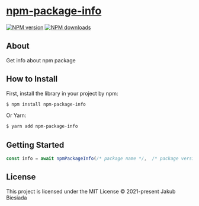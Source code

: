 # [npm-package-info](https://github.com/jb1905/npm-package-info)

[![NPM version](http://img.shields.io/npm/v/npm-package-info.svg?style=flat-square)](https://www.npmjs.com/package/npm-package-info)
[![NPM downloads](http://img.shields.io/npm/dm/npm-package-info.svg?style=flat-square)](https://www.npmjs.com/package/npm-package-info)

## About
Get info about npm package

## How to Install
First, install the library in your project by npm:
```sh
$ npm install npm-package-info
```

Or Yarn:
```sh
$ yarn add npm-package-info
```

## Getting Started

```js
const info = await npmPackageInfo(/* package name */,  /* package version */);
```

## License
This project is licensed under the MIT License © 2021-present Jakub Biesiada
